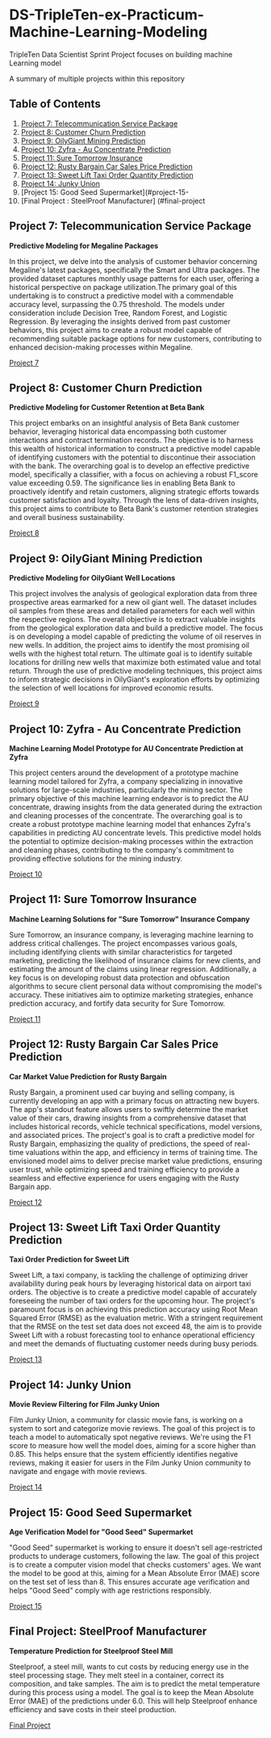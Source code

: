 # DS-TripleTen-ex-Practicum-Machine-Learning-Modeling
TripleTen Data Scientist Sprint Project focuses on building machine Learning model

A summary of multiple projects within this repository

## Table of Contents

1. [Project 7: Telecommunication Service Package](#project-7-project-one-name)
2. [Project 8: Customer Churn Prediction](#project-8-project-two-name)
3. [Project 9: OilyGiant Mining Prediction](#project-9-project-three-name)
4. [Project 10: Zyfra - Au Concentrate Prediction](#project-10-project-four-name)
5. [Project 11: Sure Tomorrow Insurance](#project-11-project-five-name)
6. [Project 12: Rusty Bargain Car Sales Price Prediction](#project-12-project-three-name)
7. [Project 13: Sweet Lift Taxi Order Quantity Prediction](#project-13-project-four-name)
8. [Project 14: Junky Union](#project-14-project-five-name)
9. [Project 15: Good Seed Supermarket](#project-15-
10. [Final Project : SteelProof Manufacturer] (#final-project
    
## Project 7: Telecommunication Service Package

**Predictive Modeling for Megaline Packages**

In this project, we delve into the analysis of customer behavior concerning Megaline's latest packages, specifically the Smart and Ultra packages. The provided dataset captures monthly usage patterns for each user, offering a historical perspective on package utilization.The primary goal of this undertaking is to construct a predictive model with a commendable accuracy level, surpassing the 0.75 threshold. The models under consideration include Decision Tree, Random Forest, and Logistic Regression. By leveraging the insights derived from past customer behaviors, this project aims to create a robust model capable of recommending suitable package options for new customers, contributing to enhanced decision-making processes within Megaline.

[Project 7](./Project%207)

## Project 8: Customer Churn Prediction

**Predictive Modeling for Customer Retention at Beta Bank**

This project embarks on an insightful analysis of Beta Bank customer behavior, leveraging historical data encompassing both customer interactions and contract termination records. The objective is to harness this wealth of historical information to construct a predictive model capable of identifying customers with the potential to discontinue their association with the bank. The overarching goal is to develop an effective predictive model, specifically a classifier, with a focus on achieving a robust F1_score value exceeding 0.59. The significance lies in enabling Beta Bank to proactively identify and retain customers, aligning strategic efforts towards customer satisfaction and loyalty. Through the lens of data-driven insights, this project aims to contribute to Beta Bank's customer retention strategies and overall business sustainability.

[Project 8](./Project%208)

## Project 9: OilyGiant Mining Prediction

**Predictive Modeling for OilyGiant Well Locations**

This project involves the analysis of geological exploration data from three prospective areas earmarked for a new oil giant well. The dataset includes oil samples from these areas and detailed parameters for each well within the respective regions. The overall objective is to extract valuable insights from the geological exploration data and build a predictive model. The focus is on developing a model capable of predicting the volume of oil reserves in new wells. In addition, the project aims to identify the most promising oil wells with the highest total return. The ultimate goal is to identify suitable locations for drilling new wells that maximize both estimated value and total return. Through the use of predictive modeling techniques, this project aims to inform strategic decisions in OilyGiant's exploration efforts by optimizing the selection of well locations for improved economic results.

[Project 9](./Project%209)

## Project 10: Zyfra - Au Concentrate Prediction

**Machine Learning Model Prototype for AU Concentrate Prediction at Zyfra**

This project centers around the development of a prototype machine learning model tailored for Zyfra, a company specializing in innovative solutions for large-scale industries, particularly the mining sector. The primary objective of this machine learning endeavor is to predict the AU concentrate, drawing insights from the data generated during the extraction and cleaning processes of the concentrate. The overarching goal is to create a robust prototype machine learning model that enhances Zyfra's capabilities in predicting AU concentrate levels. This predictive model holds the potential to optimize decision-making processes within the extraction and cleaning phases, contributing to the company's commitment to providing effective solutions for the mining industry.

[Project 10](./Project%2010)

## Project 11: Sure Tomorrow Insurance

**Machine Learning Solutions for "Sure Tomorrow" Insurance Company**

Sure Tomorrow, an insurance company, is leveraging machine learning to address critical challenges. The project encompasses various goals, including identifying clients with similar characteristics for targeted marketing, predicting the likelihood of insurance claims for new clients, and estimating the amount of the claims using linear regression. Additionally, a key focus is on developing robust data protection and obfuscation algorithms to secure client personal data without compromising the model's accuracy. These initiatives aim to optimize marketing strategies, enhance prediction accuracy, and fortify data security for Sure Tomorrow.

[Project 11](./Project%2011)

## Project 12: Rusty Bargain Car Sales Price Prediction

**Car Market Value Prediction for Rusty Bargain**

Rusty Bargain, a prominent used car buying and selling company, is currently developing an app with a primary focus on attracting new buyers. The app's standout feature allows users to swiftly determine the market value of their cars, drawing insights from a comprehensive dataset that includes historical records, vehicle technical specifications, model versions, and associated prices. The project's goal is to craft a predictive model for Rusty Bargain, emphasizing the quality of predictions, the speed of real-time valuations within the app, and efficiency in terms of training time. The envisioned model aims to deliver precise market value predictions, ensuring user trust, while optimizing speed and training efficiency to provide a seamless and effective experience for users engaging with the Rusty Bargain app.

[Project 12](./Project%2012)

## Project 13: Sweet Lift Taxi Order Quantity Prediction

**Taxi Order Prediction for Sweet Lift**

Sweet Lift, a taxi company, is tackling the challenge of optimizing driver availability during peak hours by leveraging historical data on airport taxi orders. The objective is to create a predictive model capable of accurately foreseeing the number of taxi orders for the upcoming hour. The project's paramount focus is on achieving this prediction accuracy using Root Mean Squared Error (RMSE) as the evaluation metric. With a stringent requirement that the RMSE on the test set data does not exceed 48, the aim is to provide Sweet Lift with a robust forecasting tool to enhance operational efficiency and meet the demands of fluctuating customer needs during busy periods.

[Project 13](./Project%2013)

## Project 14: Junky Union

**Movie Review Filtering for Film Junky Union**

Film Junky Union, a community for classic movie fans, is working on a system to sort and categorize movie reviews. The goal of this project is to teach a model to automatically spot negative reviews. We're using the F1 score to measure how well the model does, aiming for a score higher than 0.85. This helps ensure that the system efficiently identifies negative reviews, making it easier for users in the Film Junky Union community to navigate and engage with movie reviews.

[Project 14](./Project%2014)

## Project 15: Good Seed Supermarket

**Age Verification Model for "Good Seed" Supermarket**

"Good Seed" supermarket is working to ensure it doesn't sell age-restricted products to underage customers, following the law. The goal of this project is to create a computer vision model that checks customers' ages. We want the model to be good at this, aiming for a Mean Absolute Error (MAE) score on the test set of less than 8. This ensures accurate age verification and helps "Good Seed" comply with age restrictions responsibly.

[Project 15](./Project%2015)

## Final Project: SteelProof Manufacturer

**Temperature Prediction for Steelproof Steel Mill**

Steelproof, a steel mill, wants to cut costs by reducing energy use in the steel processing stage. They melt steel in a container, correct its composition, and take samples. The aim is to predict the metal temperature during this process using a model. The goal is to keep the Mean Absolute Error (MAE) of the predictions under 6.0. This will help Steelproof enhance efficiency and save costs in their steel production.

[Final Project](./Final%20Project)
